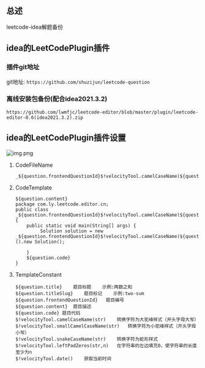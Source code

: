 ## 总述
leetcode-idea解题备份 
## idea的LeetCodePlugin插件
### 插件git地址  
git地址: ```https://github.com/shuzijun/leetcode-question```
###  离线安装包备份(配合idea2021.3.2)
```https://github.com/lwmfjc/leetcode-editor/blob/master/plugin/leetcode-editor-8.6(idea2021.3.2).zip```
## idea的LeetCodePlugin插件设置

![img.png](img.png)
1. CodeFileName

   ```text
   _${question.frontendQuestionId}$!velocityTool.camelCaseName(${question.titleSlug})
   ```

2. CodeTemplate

   ```text
   ${question.content}
   package com.ly.leetcode.editor.cn;
   public class _${question.frontendQuestionId}$!velocityTool.camelCaseName(${question.titleSlug}){
       public static void main(String[] args) {
            Solution solution = new _${question.frontendQuestionId}$!velocityTool.camelCaseName(${question.titleSlug})().new Solution();
            
       }
       ${question.code}
   }
   ```

3. TemplateConstant

   ```text
   ${question.title}	题目标题	示例:两数之和
   ${question.titleSlug}	题目标记	示例:two-sum
   ${question.frontendQuestionId}	题目编号
   ${question.content}	题目描述
   ${question.code}	题目代码
   $!velocityTool.camelCaseName(str)	转换字符为大驼峰样式（开头字母大写）
   $!velocityTool.smallCamelCaseName(str)	转换字符为小驼峰样式（开头字母小写）
   $!velocityTool.snakeCaseName(str)	转换字符为蛇形样式
   $!velocityTool.leftPadZeros(str,n)	在字符串的左边填充0，使字符串的长度至少为n
   $!velocityTool.date()	获取当前时间
   ```

   